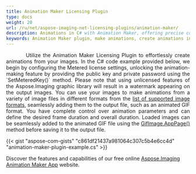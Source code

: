 ```yaml
---
title: Animation Maker Licensing Plugin
type: docs
weight: 20
url: /ru/net/aspose-imaging-net-licensing-plugins/animation-maker/
description: Animations in C# with Animation Maker, offering precise control over animation parameters and frame durations, perfect for generating animated GIF.
keywords: Animation Maker plugin, make animations, create animations in C#, animated GIF, animation parameters, frame duration
---
```


<p align='justify'>
&nbsp;&nbsp;&nbsp;&nbsp;&nbsp;&nbsp;&nbsp;&nbsp;
Utilize the Animation Maker Licensing Plugin to effortlessly create animations from your images. In the C# code example provided below, we begin by configuring the Metered license settings, unlocking the animation-making feature by providing the public key and private password using the `SetMeteredKey()` method. Please note that using unlicensed features of the Aspose.Imaging graphic library will result in a watermark appearing on the output images. You can use your images to make animations from a variety of image files in different formats from the <a href="/imaging/ru/net/supported-file-formats/">list of supported image formats</a>, seamlessly adding them to the output file, such as an animated GIF format. You have complete control over animation parameters and can define the desired frame duration and overall duration. Loaded images can be seamlessly added to the animated GIF file using the <a href="https://reference.aspose.com/imaging/ru/net/aspose.imaging.fileformats.gif/gifimage/addpage/">GifImage.AppPage()</a> method before saving it to the output file.
</p>

{{< gist "aspose-com-gists" "c861df21437a981064c307c5b4e6cc4d" "animation-maker-plugin-example.cs" >}}

Discover the features and capabilities of our free online <a href="https://products.aspose.app/imaging/animation-maker">Aspose.Imaging Animation Maker App</a> website.

